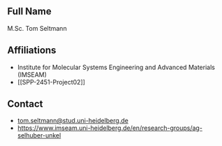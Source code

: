 ## Full Name
M.Sc. Tom Seltmann

## Affiliations
- Institute for Molecular Systems Engineering and Advanced Materials (IMSEAM)
- [[SPP-2451-Project02]]
## Contact
- tom.seltmann@stud.uni-heidelberg.de
- https://www.imseam.uni-heidelberg.de/en/research-groups/ag-selhuber-unkel
